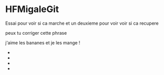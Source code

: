 # HFMigaleGit

Essai pour voir si ca marche et un deuxieme pour voir voir si ca recupere

peux tu corriger cette phrase

j'aime les bananes et je les mange !

-   

-   

-   

-   
